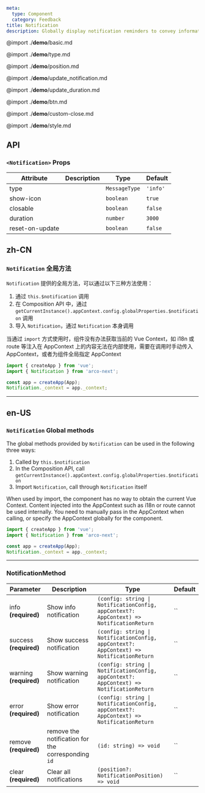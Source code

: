 ```yaml
meta:
  type: Component
  category: Feedback
title: Notification
description: Globally display notification reminders to convey information to users in a timely and effective manner.
```

@import ./**demo**/basic.md

@import ./**demo**/type.md

@import ./**demo**/position.md

@import ./**demo**/update_notification.md

@import ./**demo**/update_duration.md

@import ./**demo**/btn.md

@import ./**demo**/custom-close.md

@import ./**demo**/style.md

## API

### `<Notification>` Props

|Attribute|Description|Type|Default|
|---|---|---|---|
|type||`MessageType`|`'info'`|
|show-icon||`boolean`|`true`|
|closable||`boolean`|`false`|
|duration||`number`|`3000`|
|reset-on-update||`boolean`|`false`|

## zh-CN

### `Notification` 全局方法

`Notification` 提供的全局方法，可以通过以下三种方法使用：

1. 通过 `this.$notification` 调用
2. 在 Composition API 中，通过 `getCurrentInstance().appContext.config.globalProperties.$notification` 调用
3. 导入 `Notification`，通过 `Notification` 本身调用

当通过 `import` 方式使用时，组件没有办法获取当前的 Vue Context，如 i18n 或 route 等注入在 AppContext 上的内容无法在内部使用，需要在调用时手动传入 AppContext，或者为组件全局指定 AppContext

```ts
import { createApp } from 'vue';
import { Notification } from 'arco-next';

const app = createApp(App);
Notification._context = app._context;
```

---

## en-US

### `Notification` Global methods

The global methods provided by `Notification` can be used in the following three ways:

1. Called by `this.$notification`
2. In the Composition API, call `getCurrentInstance().appContext.config.globalProperties.$notification`
3. Import `Notification`, call through `Notification` itself

When used by import, the component has no way to obtain the current Vue Context. Content injected into the AppContext such as i18n or route cannot be used internally. You need to manually pass in the AppContext when calling, or specify the AppContext globally for the component.

```ts
import { createApp } from 'vue';
import { Notification } from 'arco-next';

const app = createApp(App);
Notification._context = app._context;
```

---

### NotificationMethod

|Parameter|Description|Type|Default|
|---|---|---|---|
|info **(required)**|Show info notification|`(config: string \| NotificationConfig, appContext?: AppContext) => NotificationReturn`|``|
|success **(required)**|Show success notification|`(config: string \| NotificationConfig, appContext?: AppContext) => NotificationReturn`|``|
|warning **(required)**|Show warning notification|`(config: string \| NotificationConfig, appContext?: AppContext) => NotificationReturn`|``|
|error **(required)**|Show error notification|`(config: string \| NotificationConfig, appContext?: AppContext) => NotificationReturn`|``|
|remove **(required)**|remove the notification for the corresponding `id`|`(id: string) => void`|``|
|clear **(required)**|Clear all notifications|`(position?: NotificationPosition) => void`|``|
